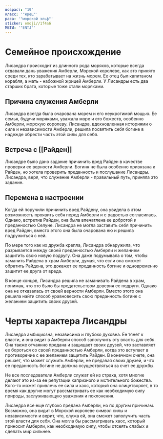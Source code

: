 ```yaml
---
возраст: "19"
класс: '"жрец"'
раса: '"морской эльф"'
sticker: emoji//1f4a6
МБТИ: '"ENTJ"'
---
```

# Семейное происхождение

Лисандра происходит из длинного рода моряков, которые всегда отдавали дань уважения Амберли, Морской королеве, как это принято среди тех, кто зарабатывает на жизнь морем. Ее отец был капитаном корабля, а мать - набожной жрицей Амберли. У Лисандры есть два старших брата, которые тоже стали моряками.

## Причина служения Амберли

Лисандра всегда была очарована морем и его неукротимой мощью. Ее семья, будучи моряками, уважала море и его божеств, особенно Амберли, морскую королеву. Лисандра, вдохновленная историями о силе и независимости Амберли, решила посвятить себя богине в надежде обрести часть этой силы для себя.

## Встреча с [[Райден]]

Лисандре было дано задание причинить вред Райден в качестве проверки ее верности Амберли. Богиня не была особенно привязана к Райден, но хотела проверить преданность и послушание Лисандры. Лисандра, веря, что служение Амберли - правильный путь, приняла это задание.

## Перемена в настроении

Когда ей поручили причинить вред Райдену, она увидела в этом возможность проявить себя перед Амберли и с радостью согласилась. Однако, встретив Райден, она была впечатлена ее добротой и преданностью Селуне. Лисандра не могла заставить себя причинить вред Райден, вместо этого она была очарована ею и решила подружиться с ней.

По мере того как их дружба крепла, Лисандра обнаружила, что разрывается между своей преданностью Амберли и желанием защитить свою новую подругу. Она даже подумывала о том, чтобы заманить Райдена в храм Амберли, думая, что если она сможет обратить Райдена, это докажет ее преданность богине и одновременно защитит ее друга от вреда.

В конце концов, Лисандра решила не заманивать Райдена в храм, понимая, что это было бы предательством доверия ее подруги. Однако она не отказалась от своей верности Амберли. Вместо этого она решила найти способ уравновесить свою преданность богине с желанием защитить своих друзей.

# Черты характера Лисандры

Лисандра амбициозна, независима и глубоко духовна. Ее тянет к власти, и она видит в Амберли способ заполучить эту власть для себя. Она также отчаянно предана и защищает своих друзей, что заставляет ее бороться со своей преданностью Амберли, когда это вступает в противоречие с ее желанием защитить Райден. В конечном счете, она решает, что может служить Амберли, не предавая своих друзей, и что ее преданность богине не должна осуществляться за счет ее дружбы.

Не все последователи Амберли служат ей из страха, хотя многие делают это из-за ее репутации капризного и мстительного божества. Кого-то может привлечь ее сила и хаос, который она олицетворяет, в то время как другие могут рассматривать ее как необходимую силу природы, заслуживающую уважения и поклонения.

Лисандра все еще глубоко предана Амберли, но по другим причинам. Возможно, она видит в Морской королеве символ силы и независимости и верит, что, служа ей, она сможет заполучить часть этой власти для себя. Она могла бы рассматривать хаос, который приносит Амберли, как необходимую силу, чтобы отсеять слабых и сделать мир сильнее.

